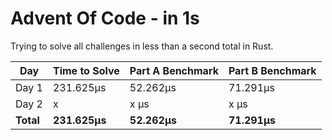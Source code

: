 # Advent Of Code - in 1s
Trying to solve all challenges in less than a second total in Rust.

| Day    | Time to Solve | Part A Benchmark | Part B Benchmark |
|--------|---------------|------------------|------------------|
| Day 1  | 231.625µs     | 52.262µs         | 71.291µs         |
| Day 2  | x             | x µs             | x µs             |
| **Total** | **231.625µs** | **52.262µs**     | **71.291µs**     |
